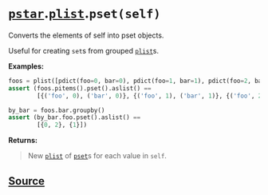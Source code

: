 # [`pstar`](./pstar.md).[`plist`](./pstar_plist.md).`pset(self)`

Converts the elements of self into pset objects.

Useful for creating `set`s from grouped [`plist`](./pstar_plist.md)s.

**Examples:**
```python
foos = plist([pdict(foo=0, bar=0), pdict(foo=1, bar=1), pdict(foo=2, bar=0)])
assert (foos.pitems().pset().aslist() ==
        [{('foo', 0), ('bar', 0)}, {('foo', 1), ('bar', 1)}, {('foo', 2), ('bar', 0)}])

by_bar = foos.bar.groupby()
assert (by_bar.foo.pset().aslist() ==
        [{0, 2}, {1}])
```

**Returns:**

>    New [`plist`](./pstar_plist.md) of [`pset`](./pstar_pset.md)s for each value in `self`.



## [Source](../pstar/pstar.py#L3660-L3680)
